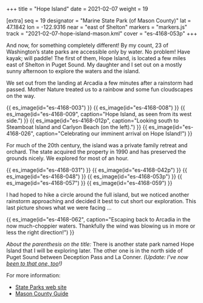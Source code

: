 +++
title = "Hope Island"
date = 2021-02-07
weight = 19

[extra]
seq = 19
designator = "Marine State Park (of Mason County)"
lat = 47.1842
lon = -122.9316
near = "east of Shelton"
markers = "markers.js"
track = "2021-02-07-hope-island-mason.kml"
cover = "es-4168-053p"
+++

And now, for something completely different! By my count, 23 of Washington’s state parks are accessible only by water. No problem! Have kayak; will paddle! The first of them, Hope Island, is located a few miles east of Shelton in Puget Sound. My daughter and I set out on a mostly sunny afternoon to explore the waters and the island.

<!-- more -->

We set out from the landing at Arcadia a few minutes after a rainstorm had passed. Mother Nature treated us to a rainbow and some fun cloudscapes on the way.

{{ es_image(id="es-4168-003") }}
{{ es_image(id="es-4168-008") }}
{{ es_image(id="es-4168-009", caption="Hope Island, as seen from its west side.") }}
{{ es_image(id="es-4168-012p", caption="Looking south to Steamboat Island and Carlyon Beach (on the left).") }}
{{ es_image(id="es-4168-026", caption="Celebrating our imminent arrival on Hope Island!") }}

For much of the 20th century, the island was a private family retreat and orchard. The state acquired the property in 1990 and has preserved the grounds nicely. We explored for most of an hour.

{{ es_image(id="es-4168-031") }}
{{ es_image(id="es-4168-042p") }}
{{ es_image(id="es-4168-048") }}
{{ es_image(id="es-4168-053p") }}
{{ es_image(id="es-4168-057") }}
{{ es_image(id="es-4168-059") }}

I had hoped to hike a circle around the full island, but we noticed another rainstorm approaching and decided it best to cut short our exploration. This last picture shows what we were facing …

{{ es_image(id="es-4168-062", caption="Escaping back to Arcadia in the now much-choppier waters. Thankfully the wind was blowing us in more or less the right direction!") }}

_About the parenthesis on the title:_ There is another state park named Hope Island that I will be exploring later. The other one is in the north side of Puget Sound between Deception Pass and La Conner. _(Update: I've now [been to that one, too](/hope-island-skagit/)!)_

For more information:

* [State Parks web site](https://parks.state.wa.us/517/Hope-Island---Mason)
* [Mason County Guide](http://masoncountyguide.com/hope-island/)
